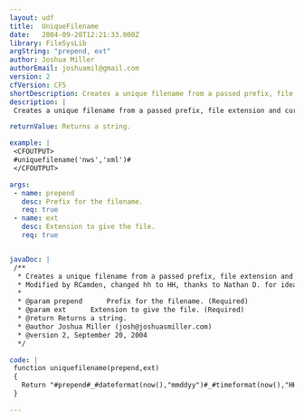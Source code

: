 ```yaml
---
layout: udf
title:  UniqueFilename
date:   2004-09-20T12:21:33.000Z
library: FileSysLib
argString: "prepend, ext"
author: Joshua Miller
authorEmail: joshuamil@gmail.com
version: 2
cfVersion: CF5
shortDescription: Creates a unique filename from a passed prefix, file extension and current date/time.
description: |
 Creates a unique filename from a passed prefix, file extension and current date/time. Filename format: prepend_080701_023052.ext

returnValue: Returns a string.

example: |
 <CFOUTPUT>
 #uniquefilename('nws','xml')#
 </CFOUTPUT>

args:
 - name: prepend
   desc: Prefix for the filename.
   req: true
 - name: ext
   desc: Extension to give the file.
   req: true


javaDoc: |
 /**
  * Creates a unique filename from a passed prefix, file extension and current date/time.
  * Modified by RCamden, changed hh to HH, thanks to Nathan D. for idea.
  * 
  * @param prepend      Prefix for the filename. (Required)
  * @param ext      Extension to give the file. (Required)
  * @return Returns a string. 
  * @author Joshua Miller (josh@joshuasmiller.com) 
  * @version 2, September 20, 2004 
  */

code: |
 function uniquefilename(prepend,ext)
 {
   Return "#prepend#_#dateformat(now(),"mmddyy")#_#timeformat(now(),"HHmmss")#.#ext#";
 }

---
```


